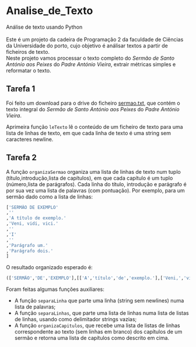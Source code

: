 # Analise_de_Texto
Análise de texto usando Python <br>
<br>
Este é um projeto da cadeira de Programação 2 da faculdade de Ciências da Universidade do porto, cujo objetivo é análisar textos a partir de ficheiros de texto.
<br>
Neste projeto vamos processar o texto completo do *Sermão de Santo António aos Peixes* do *Padre António Vieira*, extrair métricas simples e reformatar o texto.  
  
## Tarefa 1

Foi feito um download para o drive do ficheiro [sermao.txt](../scripts/projeto1/dados/sermao.txt), que contém o texto integral do *Sermão de Santo António aos Peixes* do *Padre António Vieira*.

Aprimeira função `leTexto` lê o conteúdo de um ficheiro de texto para uma lista de linhas de texto, em que cada linha de texto é uma string sem caracteres newline.

## Tarefa 2

A função ``organizaSermao`` organiza uma lista de linhas de texto num tuplo (título,introdução,lista de capítulos), em que cada capítulo é um tuplo (número,lista de parágrafos). Cada linha do título, introdução e parágrafo é por sua vez uma lista de palavras (com pontuação).
Por exemplo, para um sermão dado como a lista de linhas:
```python
['SERMÃO DE EXEMPLO'
,''
,'A título de exemplo.'
,'Veni, vidi, vici.'
,''
,'I'
,''
,'Parágrafo um.'
,'Parágrafo dois.'
]
```
O resultado organizado esperado é:
```python
(['SERMÃO','DE','EXEMPLO'],[['A','título','de','exemplo.'],['Veni,','vidi,','vici.']],[('I',[['Parágrafo','um.'],['Parágrafo','dois.']])])
```

Foram feitas algumas funções auxiliares:
- A função `separaLinha` que parte uma linha (string sem newlines) numa lista de palavras;
- A função `separaLinhas`, que parte uma lista de linhas numa lista de listas de linhas, usando como delimitador strings vazias;
- A função `organizaCapitulos`, que recebe uma lista de listas de linhas correspondente ao texto (sem linhas em branco) dos capítulos de um sermão e retorna uma lista de capítulos como descrito em cima.
